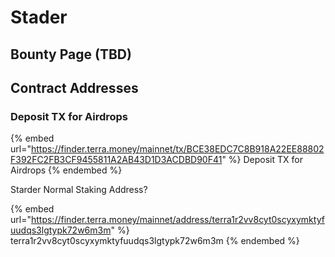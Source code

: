 # Stader

## Bounty Page (TBD)

## Contract Addresses

### Deposit TX for Airdrops

{% embed url="https://finder.terra.money/mainnet/tx/BCE38EDC7C8B918A22EE88802F392FC2FB3CF9455811A2AB43D1D3ACDBD90F41" %}
Deposit TX for Airdrops
{% endembed %}

Starder Normal Staking Address?

{% embed url="https://finder.terra.money/mainnet/address/terra1r2vv8cyt0scyxymktyfuudqs3lgtypk72w6m3m" %}
terra1r2vv8cyt0scyxymktyfuudqs3lgtypk72w6m3m
{% endembed %}
